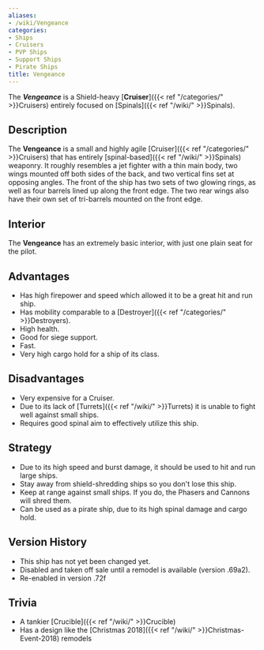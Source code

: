 ```yaml
---
aliases:
- /wiki/Vengeance
categories:
- Ships
- Cruisers
- PVP Ships
- Support Ships
- Pirate Ships
title: Vengeance
---
```


The **_Vengeance_** is a Shield-heavy [**Cruiser**]({{< ref "/categories/" >}}Cruisers) entirely focused on [Spinals]({{< ref "/wiki/" >}}Spinals). 

## Description

The **Vengeance** is a small and highly agile [Cruiser]({{< ref "/categories/" >}}Cruisers) that has entirely [spinal-based]({{< ref "/wiki/" >}}Spinals) weaponry. It roughly resembles a jet fighter with a thin main body, two wings mounted off both sides of the back, and two vertical fins set at opposing angles. The front of the ship has two sets of two glowing rings, as well as four barrels lined up along the front edge. The two rear wings also have their own set of tri-barrels mounted on the front edge.

## Interior

The **Vengeance** has an extremely basic interior, with just one plain seat for the pilot.

## Advantages

- Has high firepower and speed which allowed it to be a great hit and run ship.
- Has mobility comparable to a [Destroyer]({{< ref "/categories/" >}}Destroyers).
- High health.
- Good for siege support.
- Fast.
- Very high cargo hold for a ship of its class.

## Disadvantages

- Very expensive for a Cruiser.
- Due to its lack of [Turrets]({{< ref "/wiki/" >}}Turrets) it is unable to fight well against small ships.
- Requires good spinal aim to effectively utilize this ship.

## Strategy

- Due to its high speed and burst damage, it should be used to hit and run large ships.
- Stay away from shield-shredding ships so you don't lose this ship.
- Keep at range against small ships. If you do, the Phasers and Cannons will shred them.
- Can be used as a pirate ship, due to its high spinal damage and cargo hold.

## Version History 

- This ship has not yet been changed yet.
- Disabled and taken off sale until a remodel is available (version .69a2).
- Re-enabled in version .72f

## Trivia

- A tankier [Crucible]({{< ref "/wiki/" >}}Crucible)
- Has a design like the [Christmas 2018]({{< ref "/wiki/" >}}Christmas-Event-2018) remodels